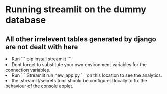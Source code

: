 # Running streamlit on the dummy database
## All other irrelevent tables generated by django are not dealt with here
<li> Run ``` 
pip install streamlit
  ```
<li> Dont forget to substitute your own environment variables for the connection variables.
<li>Run ``` Streamlit run new_app.py ``` on this location to see the analytics.
<li> the .streamlit/secrets.toml should be configured locally to fix the behaviour of the console applet.

